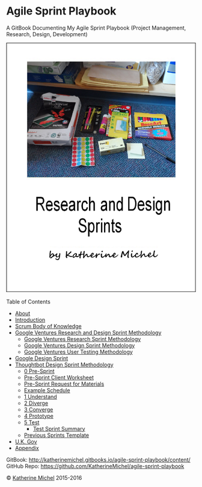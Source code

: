 # Agile Sprint Playbook

A GitBook Documenting My Agile Sprint Playbook (Project Management, Research, Design, Development)

![](cover.jpg)

Table of Contents
* [About](README.md)
* [Introduction](introduction.md)
* [Scrum Body of Knowledge](scrum-body-of-knowledge/scrum-body-of-knowledge.md)
* [Google Ventures Research and Design Sprint Methodology](google-ventures/google-ventures-research-and-design-sprint-methodology.md)
   * [Google Ventures Research Sprint Methodology](google-ventures/google-ventures-research-sprint-methodology.md)
   * [Google Ventures Design Sprint Methodology](google-ventures/google-ventures-design-sprint-methodology.md)
   * [Google Ventures User Testing Methodology](google-ventures/google-ventures-user-testing-methodology.md)
* [Google Design Sprint](google/google-design-sprint.md)
* [Thoughtbot Design Sprint Methodology](thoughtbot/thoughtbot-design-sprint-methodology.md)
   * [0 Pre-Sprint](thoughtbot/0-pre-sprint.md)
   * [Pre-Sprint Client Worksheet](thoughtbot/0-pre-sprint-client-worksheet.md)
   * [Pre-Sprint Request for Materials](thoughtbot/0-pre-sprint-request-for-materials.md)
   * [Example Schedule](thoughtbot/example-schedule.md)
   * [1 Understand](thoughtbot/phases/1-understand.md)
   * [2 Diverge](thoughtbot/phases/2-diverge.md)
   * [3 Converge](thoughtbot/phases/3-converge.md)
   * [4 Prototype](thoughtbot/phases/4-prototype.md)
   * [5 Test](thoughtbot/phases/5-test.md)
       * [Test Sprint Summary](thoughtbot/phases/5-test-sprint-summary.md)
   * [Previous Sprints Template](thoughtbot/previous-sprints-template.md)
* [U.K. Gov](uk-gov/uk-gov.md)
* [Appendix](appendix/appendix.md)

GitBook: http://katherinemichel.gitbooks.io/agile-sprint-playbook/content/
<br> 
GitHub Repo: https://github.com/KatherineMichel/agile-sprint-playbook

© [Katherine Michel](https://twitter.com/katimichel) 2015-2016
